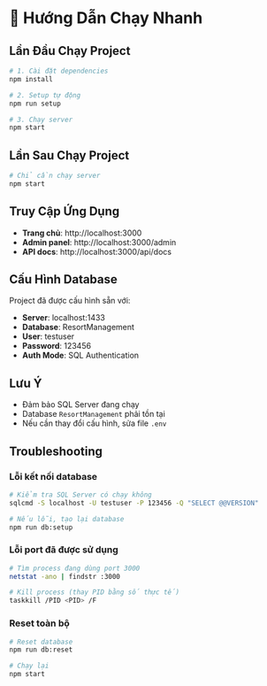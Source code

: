 # 🚀 Hướng Dẫn Chạy Nhanh

## Lần Đầu Chạy Project

```bash
# 1. Cài đặt dependencies
npm install

# 2. Setup tự động
npm run setup

# 3. Chạy server
npm start
```

## Lần Sau Chạy Project

```bash
# Chỉ cần chạy server
npm start
```

## Truy Cập Ứng Dụng

- **Trang chủ**: http://localhost:3000
- **Admin panel**: http://localhost:3000/admin
- **API docs**: http://localhost:3000/api/docs

## Cấu Hình Database

Project đã được cấu hình sẵn với:
- **Server**: localhost:1433
- **Database**: ResortManagement
- **User**: testuser
- **Password**: 123456
- **Auth Mode**: SQL Authentication

## Lưu Ý

- Đảm bảo SQL Server đang chạy
- Database `ResortManagement` phải tồn tại
- Nếu cần thay đổi cấu hình, sửa file `.env`

## Troubleshooting

### Lỗi kết nối database
```bash
# Kiểm tra SQL Server có chạy không
sqlcmd -S localhost -U testuser -P 123456 -Q "SELECT @@VERSION"

# Nếu lỗi, tạo lại database
npm run db:setup
```

### Lỗi port đã được sử dụng
```bash
# Tìm process đang dùng port 3000
netstat -ano | findstr :3000

# Kill process (thay PID bằng số thực tế)
taskkill /PID <PID> /F
```

### Reset toàn bộ
```bash
# Reset database
npm run db:reset

# Chạy lại
npm start
```
